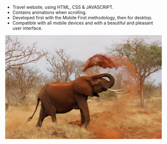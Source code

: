 

- Travel website, using HTML, CSS & JAVASCRIPT.
- Contains animations when scrolling.
- Developed first with the Mobile First methodology, then for desktop.
- Compatible with all mobile devices and with a beautiful and pleasant user interface.

![travel-website](/assets/img/elephant.jpg)
